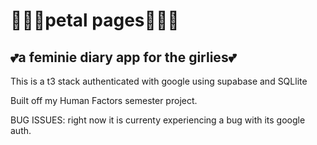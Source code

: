 # 🪻🌺🌸petal pages🌸🌺🪻


## 💕a feminie diary app for the girlies💕 

This is a t3 stack authenticated with google using supabase and SQLlite

Built off my Human Factors semester project.

BUG ISSUES: right now it is currenty experiencing a bug with its google auth. 

